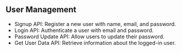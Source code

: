 ## User Management 
- Signup API: Register a new user with name, email, and password.
- Login API: Authenticate a user with email and password.
- Password Update API: Allow users to update their password.
- Get User Data API: Retrieve information about the logged-in user.
